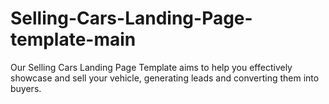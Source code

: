 # Selling-Cars-Landing-Page-template-main
Our Selling Cars Landing Page Template aims to help you effectively showcase and sell your vehicle, generating leads and converting them into buyers.
